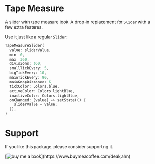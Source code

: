 # Tape Measure

A slider with tape measure look. A drop-in replacement for `Slider` with a few extra features.

Use it just like a regular `Slider`:

```dart
TapeMeasureSlider(
  value: sliderValue,
  min: 0,
  max: 360,
  divisions: 360,
  smallTickEvery: 5,
  bigTickEvery: 10,
  mainTickEvery: 90,
  mainSnapDistance: 5,
  tickColor: Colors.blue,
  activeColor: Colors.lightBlue,
  inactiveColor: Colors.lightBlue,
  onChanged: (value) => setState(() {
    sliderValue = value;
  }),
)
```

# Support

If you like this package, please consider supporting it.

[![buy me a book](https://img.buymeacoffee.com/button-api/?text=Buy%20me%20a%20book&emoji=📚&slug=deakjahn&button_colour=FF8838&font_colour=ffffff&font_family=Poppins&outline_colour=000000&coffee_colour=ffffff')](https://www.buymeacoffee.com/deakjahn)